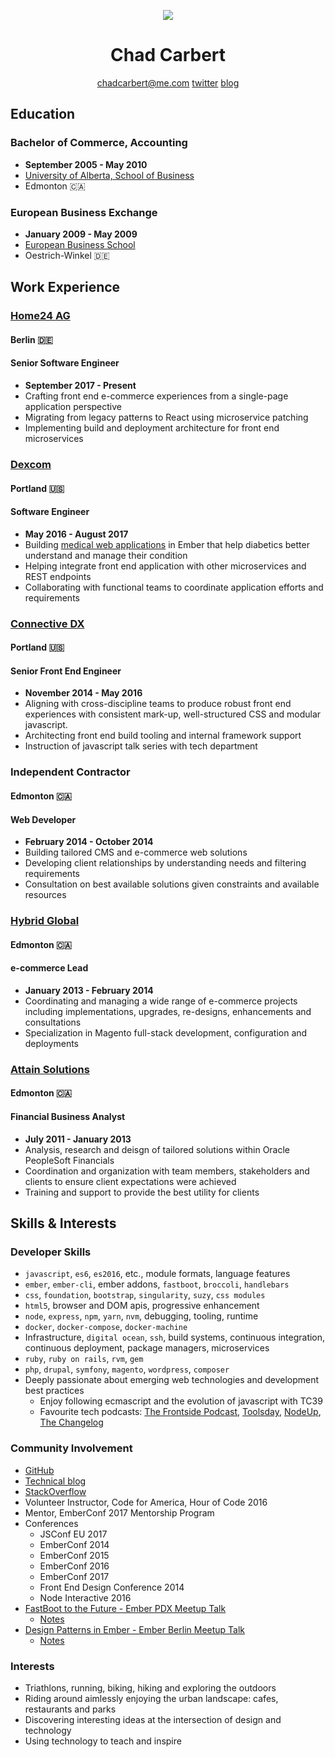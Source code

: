 [//]: # (sorry for the small bit of non-markdown html 😐, it makes things a tad prettier)
<p align="center">
  <img src="https://www.gravatar.com/avatar/812d335fd352057dde17e507064c71f3.jpg?s=250">
</p>
<h1 align="center">Chad Carbert</h1>
<p align="center">
  <a href="chadcarbert@me.com">chadcarbert@me.com</a>
  <a href="https://twitter.com/chadian">twitter</a>
  <a href="http://sticksnglue.com">blog</a>
</p>

## Education
### Bachelor of Commerce, Accounting
* **September 2005 - May 2010**
* [University of Alberta, School of Business](https://www.ualberta.ca/business)
* Edmonton 🇨🇦

### European Business Exchange
* **January 2009 - May 2009**
* [European Business School](https://www.ebs.edu/en)
* Oestrich-Winkel 🇩🇪

## Work Experience
### [Home24 AG](https://home24.de)
#### Berlin 🇩🇪
#### Senior Software Engineer
* **September 2017 - Present**
* Crafting front end e-commerce experiences from a single-page application perspective
* Migrating from legacy patterns to React using microservice patching
* Implementing build and deployment architecture for front end microservices

### [Dexcom](https://dexcom.com)
#### Portland 🇺🇸
#### Software Engineer
* **May 2016 - August 2017**
* Building [medical web applications](https://www.dexcom.com/clarity) in Ember that help diabetics better understand and manage their condition
* Helping integrate front end application with other microservices and REST endpoints
* Collaborating with functional teams to coordinate application efforts and requirements

### [Connective DX](https://connectivedx.com)
#### Portland 🇺🇸
#### Senior Front End Engineer
* **November 2014 - May 2016**
* Aligning with cross-discipline teams to produce robust front end experiences with consistent mark-up, well-structured CSS and modular javascript.
* Architecting front end build tooling and internal framework support
* Instruction of javascript talk series with tech department

### Independent Contractor
#### Edmonton 🇨🇦
#### Web Developer
* **February 2014 - October 2014**
* Building tailored CMS and e-commerce web solutions
* Developing client relationships by understanding needs and filtering requirements
* Consultation on best available solutions given constraints and available resources

### [Hybrid Global](https://hybridglobalinc.com)
#### Edmonton 🇨🇦
#### e-commerce Lead
* **January 2013 - February 2014**
* Coordinating and managing a wide range of e-commerce projects including implementations, upgrades, re-designs, enhancements and consultations
* Specialization in Magento full-stack development, configuration and deployments

### [Attain Solutions](http://attainsolutions.ca)
#### Edmonton 🇨🇦
#### Financial Business Analyst
* **July 2011 - January 2013**
* Analysis, research and deisgn of tailored solutions within Oracle PeopleSoft Financials
* Coordination and organization with team members, stakeholders and clients to ensure client expectations were achieved
* Training and support to provide the best utility for clients

## Skills & Interests
### Developer Skills
* `javascript`, `es6`, `es2016`, etc., module formats, language features
* `ember`, `ember-cli`, ember addons, `fastboot`, `broccoli`, `handlebars`
* `css`, `foundation`, `bootstrap`, `singularity`, `suzy`, `css modules`
* `html5`, browser and DOM apis, progressive enhancement
* `node`, `express`, `npm`, `yarn`, `nvm`, debugging, tooling, runtime
* `docker`, `docker-compose`, `docker-machine`
* Infrastructure, `digital ocean`, `ssh`, build systems, continuous integration, continuous deployment, package managers, microservices
* `ruby`, `ruby on rails`, `rvm`, `gem`
* `php`, `drupal`, `symfony`, `magento`, `wordpress`, `composer`
* Deeply passionate about emerging web technologies and development best practices
  * Enjoy following ecmascript and the evolution of javascript with TC39
  * Favourite tech podcasts: [The Frontside Podcast](https://frontsidethepodcast.simplecast.fm/), [Toolsday](http://toolsday.io/), [NodeUp](http://nodeup.com/), [The Changelog](https://changelog.com/podcast)

### Community Involvement
* [GitHub](https://github.com/chadian)
* [Technical blog](http://sticksnglue.com)
* [StackOverflow](http://stackoverflow.com/users/2482082/chad-carbert)
* Volunteer Instructor, Code for America, Hour of Code 2016
* Mentor, EmberConf 2017 Mentorship Program
* Conferences
  * JSConf EU 2017
  * EmberConf 2014
  * EmberConf 2015
  * EmberConf 2016
  * EmberConf 2017
  * Front End Design Conference 2014
  * Node Interactive 2016
* [FastBoot to the Future - Ember PDX Meetup Talk](https://www.meetup.com/Ember-PDX/events/236506211/)
  * [Notes](https://github.com/chadian/fttf)
* [Design Patterns in Ember - Ember Berlin Meetup Talk](https://www.meetup.com/Ember-js-Berlin/events/246067073/)
  * [Notes](https://github.com/chadian/ember-js-berlin-design-patterns)

### Interests
* Triathlons, running, biking, hiking and exploring the outdoors
* Riding around aimlessly enjoying the urban landscape: cafes, restaurants and parks
* Discovering interesting ideas at the intersection of design and technology
* Using technology to teach and inspire
